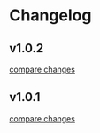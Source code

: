 # Changelog


## v1.0.2

[compare changes](https://undefined/undefined/compare/v1.0.1...v1.0.2)

## v1.0.1

[compare changes](https://undefined/undefined/compare/cmd-bar@0.5.0...v1.0.1)

